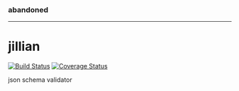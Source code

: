 ### abandoned
---
# jillian
[![Build Status](https://api.travis-ci.org/fleg/jillian.svg)](https://travis-ci.org/fleg/jillian)
[![Coverage Status](https://coveralls.io/repos/github/fleg/jillian/badge.svg?branch=master)](https://coveralls.io/github/fleg/jillian?branch=master)

json schema validator
